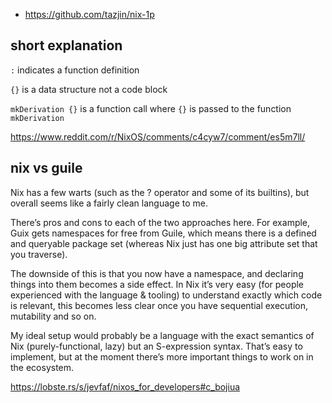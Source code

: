 - https://github.com/tazjin/nix-1p

## short explanation

`:` indicates a function definition

`{}` is a data structure not a code block

`mkDerivation {}` is a function call where `{}` is passed to the function `mkDerivation`

https://www.reddit.com/r/NixOS/comments/c4cyw7/comment/es5m7ll/

## nix vs guile

Nix has a few warts (such as the ? operator and some of its builtins), but overall seems like a fairly clean language to me.

There’s pros and cons to each of the two approaches here. For example, Guix gets namespaces for free from Guile, which means there is a defined and queryable package set (whereas Nix just has one big attribute set that you traverse).

The downside of this is that you now have a namespace, and declaring things into them becomes a side effect. In Nix it’s very easy (for people experienced with the language & tooling) to understand exactly which code is relevant, this becomes less clear once you have sequential execution, mutability and so on.

My ideal setup would probably be a language with the exact semantics of Nix (purely-functional, lazy) but an S-expression syntax. That’s easy to implement, but at the moment there’s more important things to work on in the ecosystem.

https://lobste.rs/s/jevfaf/nixos_for_developers#c_bojiua
